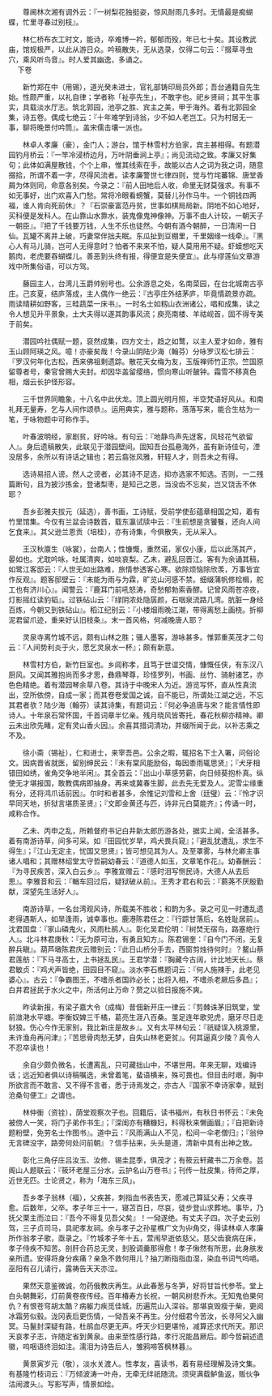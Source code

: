 <!-- { "loadSidebar": true } -->
　　尊阃林次湘有调外云：『一树梨花独挺姿，惊风耐雨几多时。无情最是痴蝴蝶，忙里寻春过别枝』。

　　林仁桥布衣工时文，能诗，卒难博一衿，郁郁而殁，年已七十矣。其设教武庙，馆规极严，以此从游日众。吟稿散失，无从选录，仅得二句云：『掇草寻虫穴，乘风听鸟音』。时人爱其幽逸，多诵之。  
　 
下卷

　　新竹郑在中（用锡），道光癸未进士，官礼部铸印局员外郎；吾台通籍自先生始。性颇严重，以礼自律；学者称「祉亭先生」，不敢字也。祀乡贤祠；其平生事实，具载淡水厅志。筑北郭园，池亭之胜、宾主之美，甲于海外。着有北郭园全集，诗五卷。偶成七绝云：『十年难学到诗翁，少不如人老岂工。只为村居无一事，聊将晚景付吟筒』。盖宋儒击壤一派也。

　　林卓人孝廉（豪），金门人；游台，馆于林雪村方伯家，宾主甚相得。有题潜园钓月桥云：『一竿冷浸桥边月，万叶阴垂涧上亭』；尚见流动之致。孝廉又好集句；此体如满屋散钱，个个上串，惟其线索在手，故能以古人之词为我之词，随意掇拾，所谓不着一字，尽得风流者。读孝廉警世七律四则，觉与竹垞蕃锦、唐堂香屑为体则同，命意各别矣。今录之：『前人田地后人收，命里无财莫强求。有事不如无事好，出门欢喜入门愁。常将冷眼看螃蟹，莫替儿孙作马牛。一个铜钱四两福，谁人肯向死前休』？『石崇豪富范丹贫，世事如棋局局新。阴地不如心地好，买科便是发科人。在山靠山水靠水，装鬼像鬼神像神。万事不由人计较，一朝天子一朝臣』。『把了千钱要万钱，人生不乐也徒然。今朝有酒今朝醉，一日清闲一日仙。瓦罐不离井上破，巧妻常伴拙夫眠。东瓜扯到豆棚里，千里姻缘一线牵』。『黑心人有马儿骑，岂可人无得意时？怕者不来来不怕，疑人莫用用不疑。虾蟆想吃天鹅肉，老虎要吞蝴蝶儿。善恶到头终有报，得便宜是失便宜』。此与缪莲仙文章游戏中所集俗语，可以方驾。

　　藤园主人，台湾儿玉爵帅别号也。公余游息之处，名南菜园，在台北城南古亭庄。己亥夏，结庐落成，主人偶作一绝云：『古亭庄外结茅庐，毕竟情疏景亦疏。雨读晴耕如野客，三畦蔬菜一床书』。一时名士如籾山衣洲诸公，唱和成集，读之令人想见升平景象，土大夫得以遂其韵事风流；庾亮南楼、羊祜岘首，固不得专美于前矣。

　　潜园吟社偶赋一题，裒然成集，四方文士，趋之如鹜，以主人爱才如命，雅有玉山顾阿瑛之风。噫！亦豪矣哉！今录山阴陆少海（翰芬）分咏罗汉松七排云：『罗汉何年化古松，西来佛祖剩遗踪。散花天女梅为友，玉版禅师竹正宗。竺国原留尊者号，秦官曾赐大夫封。却因华盖留缨络，惯向寒山听皷钟。霜雪不移真色相，烟云长护怪形容。

　　三千世界同瞻象，十八名中此伏龙。顶上圆光明月照，半空梵语好风从。和南礼拜无量寿，乞与人间作颂恭』。运用典实，雅与题称，落落写来，能合生枯为一笔，于咏物题中可称作手。

　　叶春波明经，家剧贫，好吟咏。有句云：『地静鸟声先迓客，风轻花气欲留人』。身后遗稿散失，此联见于潜园壁间。固知吾台孤悬海外，虽有新诗佳句，湮没居多，余所以有诗话之辑也；若云翕张风雅，轩轾人才，则吾未之有得。

　　选诗易招人谤。然人之谤者，必其诗不足选，抑亦选家不知选。否则，一二残篇断句，且为披沙拣金，登诸梨枣，是知己之恩，当没齿不忘矣，岂又饶舌不休耶？

　　吾乡彭雅夫拔元（延选），善书画，工诗赋，受前学使彭蕴章相国之知，着有竹里馆集。今仅有兰盆会诗数首，载东瀛试牍中云：『生前想是贪饕餮，还向人间乞食来』。其父逊兰恩贡（培桂），亦有诗集，今俱散失，无从采入。

　　王汉秋廪生（咏裳），台南人；性慷慨，重然诺，家仅小康，后以此荡其产，晏如也。尤耽吟咏，吐属清爽，如啖哀梨。乙未，避乱回晋江。客有为余诵其稿，如鹭江客邸云：『人世无如出路难，旅情参透客心寒。欲除烦恼除欣羡，万事皆宜作反观』。题客邸壁云：『未能为雨与为霖，旷览山河感不禁。细缀蒲帆修桧楫，舵工也有济川心』。闻警云：『鹿耳门前吼怒涛，奇愁郁勃索香醪。记曾风雨苍凉夜，灯影摇红读豹韬』。过铁砧山云：『绿阴浓处隐孱颜，石咽泉流路几湾。肮脏一身经百炼，今朝又到铁砧山』。稻江纪别云：『小楼烟雨晚江潮，带得离愁上画桡。折柳泥君留爪迹，重来好认旧枝条』。末一首风格，何减晚唐人耶？

　　灵泉寺离竹城不远，颇有山林之胜；骚人墨客，游咏甚多。惟郭重芙茂才二句云：『人间势利炎于火，愿乞灵泉水一杯』；颇有新意。

　　林雪村方伯，新竹巨室也。乡闾称孝，且笃于世谊交情，慷慨任侠，有东汉八厨风。又闻其雅抱尚而多才思，彝鼎琴尊，珍怪罗列，书画、丝竹、骑射诸艺，亦色色精绝。着有潜园琴余草八卷。其诗于中晚宋人为近。游览写怀，直从性真流出，空所依傍，自成一家；而其卷卷爱国之诚，自不能已，所谓处江湖之远，不忘其君者欤？陆少海（翰芬）读其诗集，有题词云：『何必争追唐与宋？能言情性即诗人。十年泉石常怀国，千首词章半忆亲。残月晓风皆寄托，春花秋柳亦精神。卿云未出欣先睹，定有灵山香火因』。余喜其措词清功，并缀所闻于此，以补志乘之不及。

　　徐小斋（锡祉），仁和进士，来宰吾邑。公余之暇，辄招名下士入署，问俗论文。因病晋省就医，留别绅民云：『未有棠风能励俗，每因黍雨辄思贤』；『犬牙相错田如绣，雀角交争地半闲』。其全首云：『出山小草感劳薪，向日倾葵抱朴真。纵使无才堪报国，敢教偶病即抽身。再来或冀春生脚，此去先无爱及人。泥雪尘缘重有分，还将鸿爪话前因』。尔时和者甚多，余惟记刘雪和上舍（廷璧）云：『怜才识早同天地，折狱言堪质圣贤』；『文即金黄还与匹，诗非元白莫能齐』；传诵一时，咸称合作。

　　乙未、丙申之乱，所赖督府书记白井新太郎历游各处，据实上闻，全活甚多。着有南游诗草，间多可采。如『田园忧岁旱，鸡犬畏兵窥』；『避乱犹遭乱，求生不得生』；『江山无定主，忧国又思贤』；皆可想见其为人。及至罩雾，与林允卿主事诸人唱和；其赠林绍堂太守哲嗣幼春云：『道德人如玉，文章笔作花』。幼春酬云：『为寻民疾苦，深入白云乡』。李雅宣赠云：『感时泪写恻民诗，大德人从去后思』。李雅音和云：『輶车回过后，疑狱破从前』。王秀才君右和云：『蒭荛不厌殷勤献，深望先生活好人』。

　　南游诗草，一名台湾观风诗，所载美不胜收；和韵为多。录之可见一时遭乱遗老得遇斯人，如旱逢雨，诚幸事也。鹿港陈君任之：『行踪甘落后，名姓耻居前』。沈君国盘：『家山磷鬼火，风雨杜鹃人』。彰化吴君伦明：『树焚无宿鸟，路塞绝行人』。北斗林君庚秋：『无为原可治，有勇且知方』。陈君锡奎：『自今门不闭，无复醉兵瞋』。葫芦墩陈君庆云赠别云：『此日山桥分手去，西窗剪烛待何时』？鳌山蔡君莲舫：『下马寻高士，上书拯乱民』。王君学潜：『胸藏今古阔，计比地天长』。蔡君敏贞：『鸡犬声皆绝，田园目不窥』。淡水李石樵题词云：『何人施辣手，此老见婆心』。古云：『争霸图王，不嗜杀者国祚必长；出将入相，不嗜杀老厥后多昌』；白井君拯民于水火之中，所活何止万命？赘之以验日报施不爽。

　　昨读新报，有梁子嘉大令（成梅）昔佃新开庄一律云：『剪棘诛茅旧筑堂，堂前潋滟水平塘。李衡奴婢三千橘，葛亮生涯八百桑。茧足连年歌兕虎，磨牙尽日走豺狼。伤心今作无家别，我比新庄是故乡』。又有太平林句云：『祇疑误入桃源里，未许渔舟再问津』；『苦思骨肉愁无梦，自失山林老更贫』。何其逼真少陵？真令人不忍卒读也！

　　余自少颇负微名，长遭离乱，只可藏拙山中，不堪世用。年来无聊，戏编诗话；远近知者俱以诗稿嘱选，未曾着笔，蜚语横来，殊可畏也。但目击时艰，胸中所欲言而不敢言、又不得不言者，悉于诗焉发之，亦古人『国家不幸诗家幸，赋到沧桑句便工』之谓也。

　　林仲衡（资铨），荫堂观察次子也。回籍后，读书福州，有秋日书怀云：『未免被傍人一笑，将门子弟作书生』；『深闺亦有糟糠妇，料得秋来懒画眉』；『自把新诗题粉壁，免劳名士作图书』。道中云：『风雨满山人不见，松间一伞老僧归』；『翁仲无言碑没字，路旁何处问前朝』？信手拈来，头头是道，清新中具有出神之致。

　　彰化三角仔庄吕汝玉、汝修、锡圭昆季，俱茂才；有筱云轩藏书二万余卷。芸阁山人题联云：『筱环老屋三分水，云护名山万卷书』；刊传一肚皮集，待师之厚，近世无匹。士论贤之，称为「海东三凤」。

　　吾乡孝子翁林（福），父疾甚，刺指血书表告天，愿减己算延父寿；父疾寻愈。后数年，父卒。孝子年三十一，寝苫百日，尽哀，徒步登山求葬地。事毕，乃抚父栗主而泣曰：『吾今不得复见吾父矣』！一恸遂绝。有丈夫子四。次子史云别驾，三子贞司马，具祀孝友祠。余与孝子之孙星樵广文为丱角交，得读林卓人孝廉所作翁孝子歌，亟录之。『竹城孝子年十五，萱闱早逝依慈父。慈父齿衰病在床，孝子侍疾不知苦。剖肝合药总无灵，刲股调羹那得愈！孝子愀然有所思，此身肤发亲所遗。安得将身分疾痛？亲急不救何用儿？抽刀断指指血湿，染血书词气呜唈。巫阳有召儿请行，露祷告天天亦泣。

　　果然天意鉴微诚，勿药俄教庆再生。从此春葱与冬笋，好将甘旨代参苓。堂上白头朝舞彩，灯前黄卷夜传经。百年椿寿方长祝，一朝风树悲乔木。无知鬼伯果何仇？有恨苍穹胡太酷？病躯力疾觅佳城，历遍荒山入深谷。那堪哀毁瘦于柴，更阅冰霜劳似毂。泷冈表后更伤情，一恸吾亲不再生。分付细君今苦汝，长寻阿父入幽冥。马鬣封深疑有路，杜鹃血尽更无声。呼天少妇更堪怜，减算还求代所天。那识天哀孝子志，许随定省到黄泉。由来至性感行路，孝行况能昌厥后。即今哲嗣述遗徽，呜咽语终泪如注。濡泪为诗告后人，雏鸦啼答枫林暮』。

　　黄景寅岁元（敬），淡水关渡人。性孝友，喜读书，着有易经理解及诗文集。有基隆竹枝词云：『万倾波涛一叶舟，无牵无绊祇随流。须臾满载鲈鱼返，贩伙争沽闹渡头』。写影写声，情景如绘。

